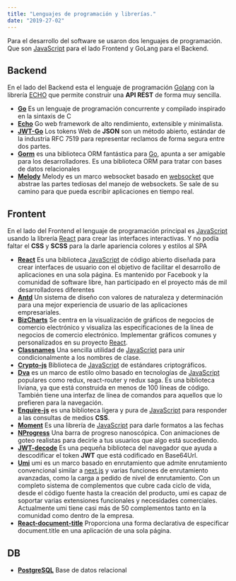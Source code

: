```yaml
---
title: "Lenguajes de programación y librerías."
date: "2019-27-02"
---
```


Para el desarrollo del software se usaron dos lenguajes de programación. Que son [JavaScript] para el lado Frontend y GoLang para el Backend.

## Backend
En el lado del Backend esta el lenguaje de programación [Golang](https://golang.org/) con la librería [ECHO](https://echo.labstack.com/) que permite construir una **API REST** de forma muy sencilla.

* **[Go]** Es un lenguaje de programación concurrente y compilado inspirado en la sintaxis de C
* **[Echo]** Go web framework de alto rendimiento, extensible y minimalista.
* **[JWT-Go]** Los tokens Web de **JSON** son un método abierto, estándar de la industria RFC 7519 para representar reclamos de forma segura entre dos partes.
* **[Gorm]** es una biblioteca ORM fantástica para [Go], apunta a ser amigable para los desarrolladores. Es una biblioteca ORM para tratar con bases de datos relacionales
* **[Melody]** Melody es un marco websocket basado en [websocket](https://github.com/gorilla/websocket) que abstrae las partes tediosas del manejo de websockets. Se sale de su camino para que pueda escribir aplicaciones en tiempo real.

## Frontent
En el lado del Frontend el lenguaje de programación principal es [JavaScript] usando la librería [React] para crear las interfaces interactivas. Y no podía faltar el **CSS** y **SCSS** para la darle apariencia colores y estilos al SPA

* **[React]** Es una biblioteca [JavaScript] de código abierto diseñada para crear interfaces de usuario con el objetivo de facilitar el desarrollo de aplicaciones en una sola página. Es mantenido por Facebook y la comunidad de software libre, han participado en el proyecto más de mil desarrolladores diferentes
* **[Antd]** Un sistema de diseño con valores de naturaleza y determinación para una mejor experiencia de usuario de las aplicaciones empresariales.
* **[BizCharts]** Se centra en la visualización de gráficos de negocios de comercio electrónico y visualiza las especificaciones de la línea de negocios de comercio electrónico. Implementar gráficos comunes y personalizados en su proyecto [React].
* **[Classnames]** Una sencilla utilidad de [JavaScript] para unir condicionalmente a los nombres de clase.
* **[Crypto-js]** Biblioteca de [JavaScript] de estándares criptográficos.
* **[Dva]** es un marco de estilo olmo basado en tecnologías de [JavaScript] populares como redux, react-router y redux saga. Es una biblioteca liviana, ya que está construida en menos de 100 líneas de código. También tiene una interfaz de línea de comandos para aquellos que lo prefieren para la navegación.
* **[Enquire-js]** es una biblioteca ligera y pura de [JavaScript] para responder a las consultas de medios **CSS**.
* **[Moment]** Es una librería de [JavaScript] para darle formatos a las fechas
* **[NProgress]** Una barra de progreso nanoscópica. Con animaciones de goteo realistas para decirle a tus usuarios que algo está sucediendo.
* **[JWT-decode]** Es una pequeña biblioteca del navegador que ayuda a descodificar el token **JWT** que está codificado en Base64Url.
* **[Umi]** umi es un marco basado en enrutamiento que admite enrutamiento convencional similar a [next.js](https://nextjs.org/) y varias funciones de enrutamiento avanzadas, como la carga a pedido de nivel de enrutamiento. Con un completo sistema de complementos que cubre cada ciclo de vida, desde el código fuente hasta la creación del producto, umi es capaz de soportar varias extensiones funcionales y necesidades comerciales. Actualmente umi tiene casi más de 50 complementos tanto en la comunidad como dentro de la empresa.
* **[React-document-title]** Proporciona una forma declarativa de especificar document.title en una aplicación de una sola página.

## DB
* **[PostgreSQL]** Base de datos relacional

[Go]:https://golang.org
[Echo]:https://echo.labstack.com
[Excelize]:https://github.com/360EntSecGroup-Skylar/excelize
[JWT-Go]:https://jwt.io
[Gorm]:http://gorm.io
[Melody]:https://github.com/olahol/melody

[React]:https://Reactjs.org/
[Antd]:https://ant.design/
[BizCharts]:https://BizCharts.net/index
[Classnames]:https://github.com/JedWatson/classnames
[Crypto-js]:https://github.com/brix/crypto-js
[Dva]:https://dvajs.com
[Enquire-js]:http://wicky.nillia.ms/enquire.js
[Moment]:https://momentjs.com
[NProgress]:http://ricostacruz.com/nprogress
[JWT-decode]:https://github.com/auth0/jwt-decode
[PDFmake]:http://pdfmake.org
[Umi]:https://umijs.org
[React-excel-workbook]:https://github.com/ClearC2/React-excel-workbook
[React-document-title]:https://github.com/gaearon/React-document-title

[PostgreSQL]:https://www.postgresql.org
[JavaScript]:https://www.ecma-international.org